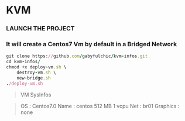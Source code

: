 # KVM

### LAUNCH THE PROJECT  
### It will create a Centos7 Vm by default in a Bridged Network  

```ruby
git clone https://github.com/gabyfulchic/kvm-infos.git
cd kvm-infos/
chmod +x deploy-vm.sh \
    destroy-vm.sh \
    new-bridge.sh
./deploy-vm.sh
```  
  
  
> VM SysInfos  
  
> OS : Centos7.0
> Name : centos
> 512 MB
> 1 vcpu
> Net : br01
> Graphics : none

